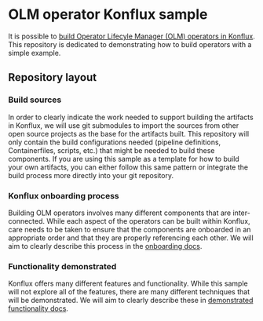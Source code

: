 # OLM operator Konflux sample

It is possible to [build Operator Lifecyle Manager (OLM) operators in Konflux](https://konflux-ci.dev/docs/advanced-how-tos/building-olm/). This repository is dedicated to demonstrating how to build operators with a simple example.

## Repository layout

### Build sources

In order to clearly indicate the work needed to support building the artifacts in Konflux, we will use git submodules to import the sources from other open source projects as the base for the artifacts built. This repository will only contain the build configurations needed (pipeline definitions, Containerfiles, scripts, etc.) that might be needed to build these components. If you are using this sample as a template for how to build your own artifacts, you can either follow this same pattern or integrate the build process more directly into your git repository.

### Konflux onboarding process

Building OLM operators involves many different components that are inter-connected. While each aspect of the operators can be built within Konflux, care needs to be taken to ensure that the components are onboarded in an appropriate order and that they are properly referencing each other. We will aim to clearly describe this process in the [onboarding docs](docs/konflux-onboarding.md).

### Functionality demonstrated

Konflux offers many different features and functionality. While this sample will not explore all of the features, there are many different techniques that will be demonstrated. We will aim to clearly describe these in [demonstrated functionality docs](docs/functionality-demonstrated.md).
